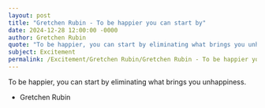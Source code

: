 ```yaml
---
layout: post
title: "Gretchen Rubin - To be happier you can start by"
date: 2024-12-28 12:00:00 -0000
author: Gretchen Rubin
quote: "To be happier, you can start by eliminating what brings you unhappiness."
subject: Excitement
permalink: /Excitement/Gretchen Rubin/Gretchen Rubin - To be happier you can start by
---
```


To be happier, you can start by eliminating what brings you unhappiness.

- Gretchen Rubin
